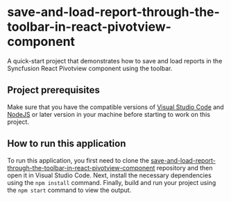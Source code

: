 # save-and-load-report-through-the-toolbar-in-react-pivotview-component
A quick-start project that demonstrates how to save and load reports in the Syncfusion React Pivotview component using the toolbar.

## Project prerequisites

Make sure that you have the compatible versions of [Visual Studio Code](https://code.visualstudio.com/download ) and [NodeJS](https://nodejs.org/en/download) or later version in your machine before starting to work on this project.

## How to run this application

To run this application, you first need to clone the [save-and-load-report-through-the-toolbar-in-react-pivotview-component](https://github.com/SyncfusionExamples/save-and-load-report-through-the-toolbar-in-react-pivotview-component?tab=readme-ov-file) repository and then open it in Visual Studio Code. Next, install the necessary dependencies using the `npm install` command. Finally, build and run your project using the `npm start` command to view the output.
